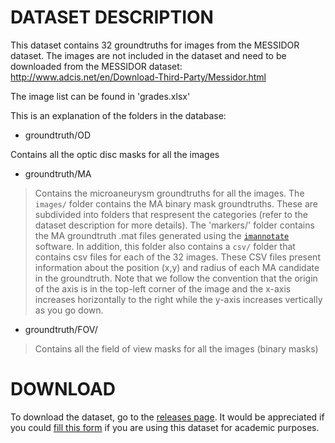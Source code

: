 DATASET DESCRIPTION
=======================


This dataset contains 32 groundtruths for images from the MESSIDOR dataset. The images are not included in the dataset and need to be downloaded from the MESSIDOR dataset: http://www.adcis.net/en/Download-Third-Party/Messidor.html

The image list can be found in 'grades.xlsx'

This is an explanation of the folders in the database:

* groundtruth/OD

 Contains all the optic disc masks for all the images

* groundtruth/MA

> Contains the microaneurysm groundtruths for all the images. The `images/` folder contains the MA binary mask groundtruths. These are subdivided into folders that respresent the categories (refer to the dataset description for more details). The 'markers/' folder contains the MA groundtruth .mat files generated using the [`imannotate`](https://github.com/motatoes/imannotate.m) software. In addition, this folder also contains a `csv/` folder that contains csv files for each of the 32 images. These CSV files present information about the position (x,y) and radius of each MA candidate in the groundtruth. Note that we follow the convention that the origin of the axis is in the top-left corner of the image and the x-axis increases horizontally to the right while the y-axis increases vertically as you go down.

* groundtruth/FOV/

> Contains all the field of view masks for all the images (binary masks)

DOWNLOAD
=============

To download the dataset, go to the [releases page](https://github.com/motatoes/messidor-groundtruth/releases). It would be appreciated if you could [fill this form](https://docs.google.com/forms/d/e/1FAIpQLSdNU7sSRR54C2AKJUnitRaNilYbLbX_EZG9TCFXpABq0XOeuQ/viewform) if you are using this dataset for academic purposes.
